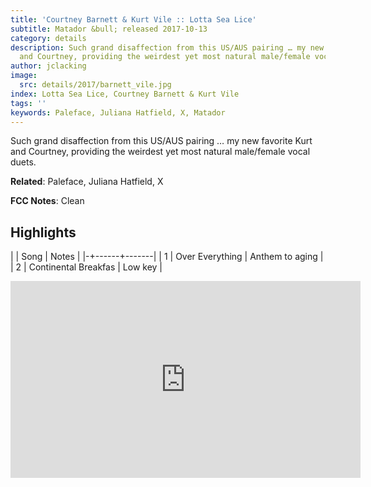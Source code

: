 ```yaml
---
title: 'Courtney Barnett & Kurt Vile :: Lotta Sea Lice'
subtitle: Matador &bull; released 2017-10-13
category: details
description: Such grand disaffection from this US/AUS pairing … my new favorite Kurt
  and Courtney, providing the weirdest yet most natural male/female vocal duets.
author: jclacking
image:
  src: details/2017/barnett_vile.jpg
index: Lotta Sea Lice, Courtney Barnett & Kurt Vile
tags: ''
keywords: Paleface, Juliana Hatfield, X, Matador
---
```

Such grand disaffection from this US/AUS pairing … my new favorite Kurt and Courtney, providing the weirdest yet most natural male/female vocal duets.<!--more-->

**Related**: Paleface, Juliana Hatfield, X

**FCC Notes**: Clean

## Highlights

| | Song | Notes |
|-+------+-------|
| 1 | Over Everything | Anthem to aging |
| 2 | Continental Breakfas | Low key |

<div class="tlo-detail-video"><iframe width="560" height="315" src="https://www.youtube.com/embed/wmAYzy_HAaY" frameborder="0" allow="autoplay; encrypted-media" allowfullscreen></iframe></div>


